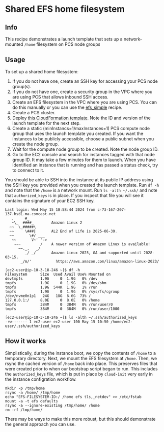 # Shared EFS home filesystem

## Info

This recipe demonstrates a launch template that sets up a network-mounted `/home` filesystem on PCS node groups

## Usage

To set up a shared home filesystem:

1. If you do not have one, create an SSH key for accessing your PCS node group(s).
2. If you do not have one, create a security group in the VPC where you are using PCS that allows inbound SSH access.
3. Create an EFS filesystem in the VPC where you are using PCS. You can do this manually or you can use the [efs_simple](../../storage/efs_simple/) recipe.
4. Create a PCS cluster.
5. Deploy [this CloudFormation template](assets/pcs-lt-efs.yaml). Note the ID and version of the launch template for the next step.
6. Create a static (minInstancs=1/maxInstances=1) PCS compute node group that uses the launch template you created. If you want the instances to be publicly accessible, choose a public subnet when you create the node group. 
7. Wait for the compute node group to be created. Note the node group ID.
8. Go to the EC2 console and search for instances tagged with that node group ID. It may take a few minutes for them to launch. When you have identified an instance that is running and has passed a status check, try to connect to it. 

You should be able to SSH into the instance at its public IP address using the SSH key you provided when you created the launch template. Run `df -h` and note that the `/home` is a network mount. Run `ls -alth ~/.ssh/` and note that `authorized_keys` is in place. If you inspect that file you will see it contains the signature of your EC2 SSH key. 

```shell
Last login: Wed May 15 10:58:44 2024 from c-73-167-207-137.hsd1.ma.comcast.net
   ,     #_
   ~\_  ####_        Amazon Linux 2
  ~~  \_#####\
  ~~     \###|       AL2 End of Life is 2025-06-30.
  ~~       \#/ ___
   ~~       V~' '->
    ~~~         /    A newer version of Amazon Linux is available!
      ~~._.   _/
         _/ _/       Amazon Linux 2023, GA and supported until 2028-03-15.
       _/m/'           https://aws.amazon.com/linux/amazon-linux-2023/

[ec2-user@ip-10-3-18-246 ~]$ df -h
Filesystem      Size  Used Avail Use% Mounted on
devtmpfs        1.9G     0  1.9G   0% /dev
tmpfs           1.9G     0  1.9G   0% /dev/shm
tmpfs           1.9G  544K  1.9G   1% /run
tmpfs           1.9G     0  1.9G   0% /sys/fs/cgroup
/dev/nvme0n1p1   24G   18G  6.6G  73% /
127.0.0.1:/     8.0E     0  8.0E   0% /home
tmpfs           384M     0  384M   0% /run/user/0
tmpfs           384M     0  384M   0% /run/user/1000

[ec2-user@ip-10-3-18-246 ~]$ ls -alth ~/.ssh/authorized_keys
-rw------- 1 ec2-user ec2-user 100 May 15 10:50 /home/ec2-user/.ssh/authorized_keys
```

## How it works

Simplistically, during the instance boot, we copy the contents of `/home` to a temporary directory. Next, we mount the EFS filesystem at `/home`. Then, we rsync the cached version of `/home` back into place. This preserves files that were created prior to when our bootstrap script began to run. This includes the `authorized_keys` file, which is put in place by `cloud-init` very early in the instance configration workflow. 

```shell
mkdir -p /tmp/home
rsync -a /home/ /tmp/home
echo "EFS-FILESYSTEM-ID:/ /home efs tls,_netdev" >> /etc/fstab
mount -a -t efs defaults
rsync -a --ignore-existing /tmp/home/ /home
rm -rf /tmp/home/
```

There may be ways to make this more robust, but this should demonstrate the general approach you can use. 
